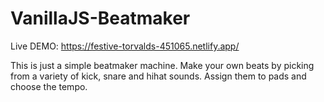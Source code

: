 # VanillaJS-Beatmaker

Live DEMO:
https://festive-torvalds-451065.netlify.app/

This is just a simple beatmaker machine. Make your own beats by picking from a variety of kick, snare and hihat sounds. Assign them to pads and choose the tempo.
